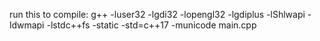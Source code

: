 run this to compile: g++ -luser32 -lgdi32 -lopengl32 -lgdiplus -lShlwapi -ldwmapi -lstdc++fs -static -std=c++17 -municode main.cpp
